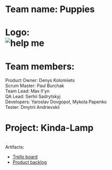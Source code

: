 # Team name: Puppies <BR>

# Logo: <BR>![help me](http://i65.tinypic.com/2zf8hoo.jpg "help me")<BR>

# Team members: <BR>

Product Owner: Denys Kolomiiets <BR>
Scrum Master: Paul Burchak <BR>
Team Lead: Max Il'yn <BR>
QA Lead: Serhii Sadrytskyj <BR>
Developers: Yaroslav Dovgopol, Mykola Papenko<BR>
Tester: Dmytrii Andrievskii<BR>

# Project: Kinda-Lamp <BR>

<BR>Artifacts:<BR>
* [Trello board](https://trello.com/b/eEIiLGiS/- "TRELLO")
* [Product backlog](https://docs.google.com/document/d/1QWCM0fOlkEFfltTn5RjPTm-lC4QD4bUS3EWp785u87Y/edit?usp=sharing "Product backlog")
<BR>

